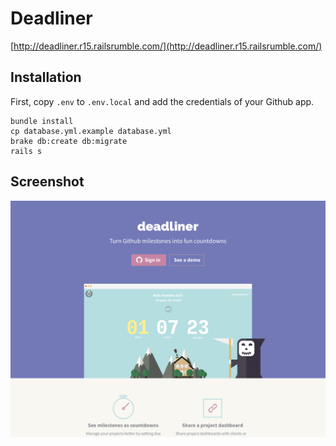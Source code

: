 # Deadliner

[http://deadliner.r15.railsrumble.com/](http://deadliner.r15.railsrumble.com/)

## Installation

First, copy `.env` to `.env.local` and add the credentials of your Github app.

```
bundle install
cp database.yml.example database.yml
brake db:create db:migrate
rails s
```
## Screenshot

![](/public/screenshot.png)
